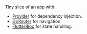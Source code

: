 Tiny slice of an app with:
- [Provider](https://pub.dev/packages/provider) for dependency injection.
- [GoRouter](https://pub.dev/packages/go_router) for navigation.
- [FlutterBloc](https://pub.dev/packages/flutter_bloc) for state handling.



